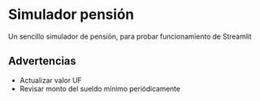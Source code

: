 # Simulador pensión

Un sencillo simulador de pensión, para probar funcionamiento de Streamlit

## Advertencias
- Actualizar valor UF
- Revisar monto del sueldo mínimo periódicamente

